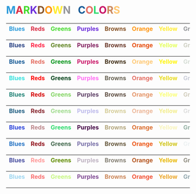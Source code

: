 # <span style="color:#2d9bda">**M**</span><span style="color:#da2d45">**A**</span><span style="color:#45da2d">**R**</span><span style="color:#6c2dda">**K**</span><span style="color:#875429">**D**</span><span style="color:#ff940e">**O**</span><span style="color:#ffec31">**W**</span><span style="color:#949699">**N**</span>  &nbsp; <span style="color:#165a96">**C**</span><span style="color:#e46e62">**O**</span><span style="color:#2dda6c">**L**</span><span style="color:#c91667">**O**</span><span style="color:#cc885b">**R**</span><span style="color:#ffc873">**S**</span>

| <span style="color:#2d9bda">**Blues**</span> | <span style="color:#da2d45">**Reds**</span> | <span style="color:#45da2d">**Greens**</span> | <span style="color:#6c2dda">**Purples**</span> | <span style="color:#875429">**Browns**</span> | <span style="color:#ff940e">**Orange**</span> | <span style="color:#ffec31">**Yellow**</span> | <span style="color:#949699">**Grey**</span> | 
| ---| --- | --- | --- | --- | --- | --- | --- |

| <span style="color:#284183">**Blues**</span> | <span style="color:#ff2647">**Reds**</span> | <span style="color:#5e8220">**Greens**</span> | <span style="color:#82205e">**Purples**</span> | <span style="color:#6c3b2c">**Browns**</span> | <span style="color:#e54b09">**Orange**</span> | <span style="color:#e5ff5c">**Yellow**</span> | <span style="color:#cfd0c3">**Grey**</span> |
| ---| --- | --- | --- | --- | --- | --- | --- |

| <span style="color:#165a96">**Blues**</span> | <span style="color:#e46e62">**Reds**</span> | <span style="color:#06941a">**Greens**</span> | <span style="color:#c91667">**Purples**</span> | <span style="color:#44321a">**Browns**</span> | <span style="color:#ffc873">**Orange**</span> | <span style="color:#fff50c">**Yellow**</span> | <span style="color:#d5ddd4">**Grey**</span> |
| ---| --- | --- | --- | --- | --- | --- | --- |

| <span style="color:#36e1dd">**Blues**</span> | <span style="color:#ff0000">**Reds**</span> | <span style="color:#04421a">**Greens**</span> | <span style="color:#ff6ef3">**Purples**</span> | <span style="color:#696354">**Browns**</span> | <span style="color:#e46e62">**Orange**</span> | <span style="color:#e8db1e">**Yellow**</span> | <span style="color:#c9ccd8">**Grey**</span> |
| ---| --- | --- | --- | --- | --- | --- | --- |

| <span style="color:#208275">**Blues**</span> | <span style="color:#d60404">**Reds**</span> | <span style="color:#83d463">**Greens**</span> | <span style="color:#5f4167">**Purples**</span> | <span style="color:#605044">**Browns**</span> | <span style="color:#e49568">**Orange**</span> | <span style="color:#faff78">**Yellow**</span> | <span style="color:#d2cdbc">**Grey**</span> |
| ---| --- | --- | --- | --- | --- | --- | --- |

| <span style="color:#205e82">**Blues**</span> | <span style="color:#87272f">**Reds**</span> | <span style="color:#a0db8e">**Greens**</span> | <span style="color:#bebbeb">**Purples**</span> | <span style="color:#d6ce9b">**Browns**</span> | <span style="color:#edb89a">**Orange**</span> | <span style="color:#f3ed8e">**Yellow**</span> | <span style="color:#dededd">**Grey**</span> |
| ---| --- | --- | --- | --- | --- | --- | --- |

| <span style="color:#2d45da">**Blues**</span> | <span style="color:#bc878b">**Reds**</span> | <span style="color:#2dda6c">**Greens**</span> | <span style="color:#440845">**Purples**</span> | <span style="color:#b4a77e">**Browns**</span> | <span style="color:#da6c2d">**Orange**</span> | <span style="color:#f8f4bb">**Yellow**</span> | <span style="color:#94b0a4">**Grey**</span> |
| ---| --- | --- | --- | --- | --- | --- | --- |

| <span style="color:#2774c4">**Blues**</span> | <span style="color:#91131c">**Reds**</span> | <span style="color:#41674c">**Greens**</span> | <span style="color:#7870a8">**Purples**</span> | <span style="color:#695B40">**Browns**</span> | <span style="color:#ec5615">**Orange**</span> | <span style="color:#d0c51b">**Yellow**</span> | <span style="color:#ecf1f2">**Grey**</span> |
| ---| --- | --- | --- | --- | --- | --- | --- |

| <span style="color:#474d9f">**Blues**</span> | <span style="color:#ff9999">**Reds**</span> | <span style="color:#618c02">**Greens**</span> | <span style="color:#bfb3c2">**Purples**</span> | <span style="color:#878276">**Browns**</span> | <span style="color:#b45620">**Orange**</span> | <span style="color:#e8b807">**Yellow**</span> | <span style="color:#908d81">**Grey**</span> |
| ---| --- | --- | --- | --- | --- | --- | --- |

| <span style="color:#9fd6f0">**Blues**</span> | <span style="color:#f97171">**Reds**</span> | <span style="color:#c6f680	">**Greens**</span> | <span style="color:#814c94">**Purples**</span> | <span style="color:#cc885b">**Browns**</span> | <span style="color:#f25235">**Orange**</span> | <span style="color:#eca72c">**Yellow**</span> | <span style="color:#92a7ae">**Grey**</span> |
| ---| --- | --- | --- | --- | --- | --- | --- |

***
